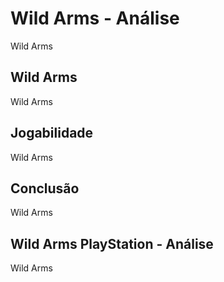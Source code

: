 ---
---

# Wild Arms - Análise

Wild Arms

## Wild Arms

Wild Arms

## Jogabilidade

Wild Arms

## Conclusão

Wild Arms

## Wild Arms PlayStation - Análise

Wild Arms
